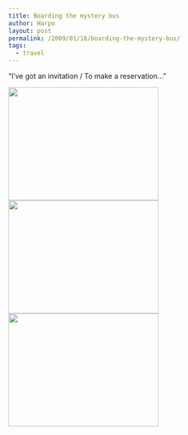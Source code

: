 ```yaml
---
title: Boarding the mystery bus
author: Harpo
layout: post
permalink: /2009/01/18/boarding-the-mystery-bus/
tags:
  - travel
---
```

&#8220;I&#8217;ve got an invitation / To make a reservation&#8230;&#8221;

[<img src="http://www.harpojaeger.com/assets/media/wp-content/uploads/2009/01/l-640-480-1e405c18-d114-4fc4-8182-32d2473e5fb0.jpeg" alt="" width="300" height="225" class="alignnone size-full wp-image-364" />][1][<img src="http://www.harpojaeger.com/assets/media/wp-content/uploads/2009/01/l-640-480-523ea0b6-ab78-4985-8a48-ac7b1c1735a2.jpeg" alt="" width="300" height="225" class="alignnone size-full wp-image-364" />][2][<img src="http://www.harpojaeger.com/assets/media/wp-content/uploads/2009/01/l-640-480-b47a2cdd-6cde-4bb9-8444-581659183857.jpeg" alt="" width="300" height="225" class="alignnone size-full wp-image-364" />][3]

 [1]: http://www.harpojaeger.com/assets/media/wp-content/uploads/2009/01/l-640-480-1e405c18-d114-4fc4-8182-32d2473e5fb0.jpeg
 [2]: http://www.harpojaeger.com/assets/media/wp-content/uploads/2009/01/l-640-480-523ea0b6-ab78-4985-8a48-ac7b1c1735a2.jpeg
 [3]: http://www.harpojaeger.com/assets/media/wp-content/uploads/2009/01/l-640-480-b47a2cdd-6cde-4bb9-8444-581659183857.jpeg